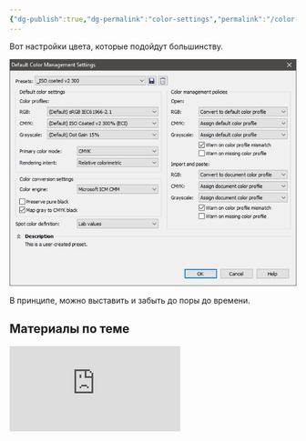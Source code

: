 ```yaml
---
{"dg-publish":true,"dg-permalink":"color-settings","permalink":"/color-settings/","created":"2023-10-09T12:57:03.935+07:00","updated":"2023-10-19T12:10:26.442+07:00"}
---
```


Вот настройки цвета, которые подойдут большинству.

![](/img/user/assets/color-settings.png)

В принципе, можно выставить и забыть до поры до времени.
## Материалы по теме

<iframe src="https://www.youtube.com/embed/ODWcpdKC_LA" class="youtube" title="Цветовые настройки по умолчанию" loading="lazy" frameborder="0" allow="accelerometer; autoplay; clipboard-write; encrypted-media; gyroscope; picture-in-picture; web-share" allowfullscreen></iframe>